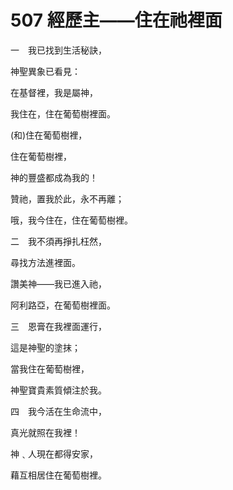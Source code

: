 # 507 經歷主——住在祂裡面

一　我已找到生活秘訣，

神聖異象已看見：

在基督裡，我是屬神，

我住在，住在葡萄樹裡面。

(和)住在葡萄樹裡，

住在葡萄樹裡，

神的豐盛都成為我的！

贊祂，置我於此，永不再離；

哦，我今住在，住在葡萄樹裡。

二　我不須再掙扎枉然，

尋找方法進裡面。

讚美神——我已進入祂，

阿利路亞，在葡萄樹裡面。

三　恩膏在我裡面運行，

這是神聖的塗抹；

當我住在葡萄樹裡，

神聖寶貴素質傾注於我。

四　我今活在生命流中，

真光就照在我裡！

神﹑人現在都得安家，

藉互相居住在葡萄樹裡。

